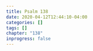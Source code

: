 ```yaml
---
title: Psalm 138
date: 2020-04-12T12:44:10-04:00
categories: []
tags: []
chapter: "138"
inprogress: false
---
```



